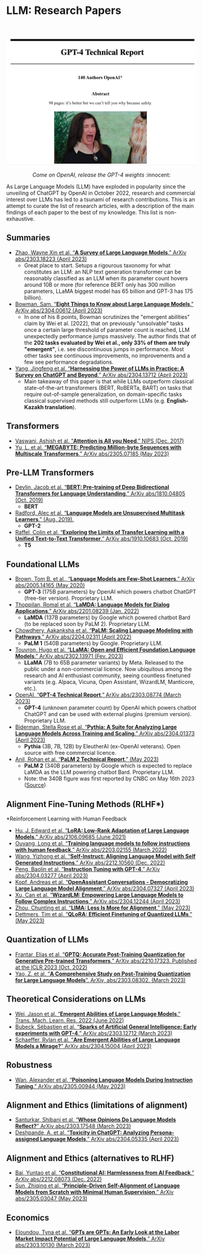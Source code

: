 # **LLM: Research Papers**

<br>

<p align="center">
  <img src="images/meme2.jpeg" alt="Image Description" width="550px">
</p>

<p align="center" class="italic">
<i>Come on OpenAI, release the GPT-4 weights</i> :innocent:
</p>

As Large Language Models (LLM) have exploded in popularity since the unveiling of ChatGPT by OpenAI in October 2022, research and commercial interest over LLMs has led to a tsunami of research contributions. This is an attempt to curate the list of research articles, with a description of the main findings of each paper to the best of my knowledge. This list is non-exhaustive.

## Summaries

- [Zhao, Wayne Xin et al. “**A Survey of Large Language Models**.” ArXiv abs/2303.18223 (April 2023)](https://www.semanticscholar.org/paper/A-Survey-of-Large-Language-Models-Zhao-Zhou/1d29334cfbe9a1a943082058876f0c22d44c62fd)
    - Great place to start. Setups a rigourous taxonomy for what constitutes an LLM: an NLP text generation transformer can be reasonably classified as an LLM when its parameter count hovers around 10B or more (for reference BERT only has 300 million parameters, LLaMA biggest model has 65 billion and GPT-3 has 175 billion).
- [Bowman, Sam. “**Eight Things to Know about Large Language Models**.” ArXiv abs/2304.00612 (April 2023)](https://www.semanticscholar.org/paper/Eight-Things-to-Know-about-Large-Language-Models-Bowman/23a183676b28269e7a427c41da7329b6326a9f17)
    - In one of his 8 points, Bowman scrutinizes the "emergent abilities" claim by Wei et al. [2022], that on previously "unsolvable" tasks once a certain large threshold of parameter count is reached, LLM unexpectedly performance jumps massively. The author finds that of the **202 tasks evaluated by Wei et al., only 33% of them are truly "emergent"**, i.e. see discontinuous jumps in performance. Most other tasks see continuous improvements, no improvements and a few see performance degradations.
- [Yang, Jingfeng et al. “**Harnessing the Power of LLMs in Practice: A Survey on ChatGPT and Beyond**.” ArXiv abs/2304.13712 (April 2023)](https://www.semanticscholar.org/paper/Harnessing-the-Power-of-LLMs-in-Practice%3A-A-Survey-Yang-Jin/131c6f328c11706de2c43cd16e0b7c5d5e610b6a)
    - Main takeaway of this paper is that while LLMs outperform classical state-of-the-art  transformers (BERT, RoBERTa, BART) on tasks that require out-of-sample generalization, on domain-specific tasks classical supervised methods still outperform LLMs (e.g. **English-Kazakh translation**).

## Transformers

- [Vaswani, Ashish et al. “**Attention is All you Need**.” NIPS (Dec. 2017)](https://www.semanticscholar.org/paper/Attention-is-All-you-Need-Vaswani-Shazeer/204e3073870fae3d05bcbc2f6a8e263d9b72e776)
- [Yu, L. et al. “**MEGABYTE: Predicting Million-byte Sequences with Multiscale Transformers**.” ArXiv abs/2305.07185 (May 2023)](https://www.semanticscholar.org/paper/MEGABYTE%3A-Predicting-Million-byte-Sequences-with-Yu-Simig/412e266cddfd87c79087a88ba1e4d11b89a45a13)

## Pre-LLM Transformers

- [Devlin, Jacob et al. “**BERT: Pre-training of Deep Bidirectional Transformers for Language Understanding**.” ArXiv abs/1810.04805 (Oct. 2019)](https://www.semanticscholar.org/paper/BERT%3A-Pre-training-of-Deep-Bidirectional-for-Devlin-Chang/df2b0e26d0599ce3e70df8a9da02e51594e0e992)
    - **BERT**
- [Radford, Alec et al. “**Language Models are Unsupervised Multitask Learners**.” (Aug. 2019).](https://www.semanticscholar.org/paper/Language-Models-are-Unsupervised-Multitask-Learners-Radford-Wu/9405cc0d6169988371b2755e573cc28650d14dfe)
    - **GPT-2**
- [Raffel, Colin et al. “**Exploring the Limits of Transfer Learning with a Unified Text-to-Text Transformer**.” ArXiv abs/1910.10683 (Oct. 2019)](https://www.semanticscholar.org/paper/Exploring-the-Limits-of-Transfer-Learning-with-a-Raffel-Shazeer/3cfb319689f06bf04c2e28399361f414ca32c4b3)
    - **T5**

## Foundational LLMs

- [Brown, Tom B. et al., “**Language Models are Few-Shot Learners**.” ArXiv abs/2005.14165 (May 2020)](https://www.semanticscholar.org/paper/Language-Models-are-Few-Shot-Learners-Brown-Mann/6b85b63579a916f705a8e10a49bd8d849d91b1fc)
    - **GPT-3** (175B parameters) by OpenAI which powers chatbot ChatGPT (free-tier version). Proprietary LLM.
- [Thoppilan, Romal et al. “**LaMDA: Language Models for Dialog Applications**.” ArXiv abs/2201.08239 (Jan. 2022)](https://www.semanticscholar.org/paper/LaMDA%3A-Language-Models-for-Dialog-Applications-Thoppilan-Freitas/b3848d32f7294ec708627897833c4097eb4d8778)
    - **LaMDA** (137B parameters) by Google which powered chatbot Bard (to be replaced soon by PaLM 2). Proprietary LLM.
- [Chowdhery, Aakanksha et al. “**PaLM: Scaling Language Modeling with Pathways**.” ArXiv abs/2204.02311 (April 2022)](https://www.semanticscholar.org/paper/PaLM%3A-Scaling-Language-Modeling-with-Pathways-Chowdhery-Narang/094ff971d6a8b8ff870946c9b3ce5aa173617bfb)
    - **PaLM 1** (540B parameters) by Google. Proprietary LLM.
- [Touvron, Hugo et al. “**LLaMA: Open and Efficient Foundation Language Models**.” ArXiv abs/2302.13971 (Fev. 2023)](https://www.semanticscholar.org/paper/LLaMA%3A-Open-and-Efficient-Foundation-Language-Touvron-Lavril/57e849d0de13ed5f91d086936296721d4ff75a75)
    - **LLaMA** (7B to 65B parameter variants) by Meta. Released to the public under a non-commercial licence. Now ubiquitous among the research and AI enthusiast community, seeing countless finetuned variants (e.g. Alpaca, Vicuna, Open Assistant, WizardLM, Manticore, etc.).
- [OpenAI. “**GPT-4 Technical Report**.” ArXiv abs/2303.08774 (March 2023)](https://www.semanticscholar.org/paper/GPT-4-Technical-Report-OpenAI/8ca62fdf4c276ea3052dc96dcfd8ee96ca425a48)
    - **GPT-4** (unknown parameter count) by OpenAI which powers chatbot ChatGPT and can be used with external plugins (premium version). Proprietary LLM.
- [Biderman, Stella Rose et al. “**Pythia: A Suite for Analyzing Large Language Models Across Training and Scaling**.” ArXiv abs/2304.01373 (April 2023)](https://www.semanticscholar.org/paper/Pythia%3A-A-Suite-for-Analyzing-Large-Language-Models-Biderman-Schoelkopf/64e20f2abc15d5cf04a682df5a1265bd45ba9fe7)
    - **Pythia** (3B, 7B, 12B) by EleutherAI (ex-OpenAI veterans). Open source with free commercial licence.
- [Anil, Rohan et al. “**PaLM 2 Technical Report**.” (May 2023)](https://www.semanticscholar.org/paper/PaLM-2-Technical-Report-Anil-Dai/eccee350691708972370b7a12c2a78ad3bddd159)
    - **PaLM 2** (340B parameters) by Google which is expected to replace LaMDA as the LLM powering chatbot Bard. Proprietary LLM. 
    - Note: the 340B figure was first reported by CNBC on May 16th 2023 ([Source](https://www.cnbc.com/2023/05/16/googles-palm-2-uses-nearly-five-times-more-text-data-than-predecessor.html))


## Alignment Fine-Tuning Methods (RLHF*)

*Reinforcement Learning with Human Feedback

- [Hu, J. Edward et al. “**LoRA: Low-Rank Adaptation of Large Language Models**.” ArXiv abs/2106.09685 (June 2021)](https://www.semanticscholar.org/paper/LoRA%3A-Low-Rank-Adaptation-of-Large-Language-Models-Hu-Shen/a8ca46b171467ceb2d7652fbfb67fe701ad86092)
- [Ouyang, Long et al. “**Training language models to follow instructions with human feedback**.” ArXiv abs/2203.02155 (March 2022)](https://www.semanticscholar.org/paper/Training-language-models-to-follow-instructions-Ouyang-Wu/d766bffc357127e0dc86dd69561d5aeb520d6f4c)
- [Wang, Yizhong et al. “**Self-Instruct: Aligning Language Model with Self Generated Instructions**.” ArXiv abs/2212.10560 (Dec. 2022)](https://www.semanticscholar.org/paper/Self-Instruct%3A-Aligning-Language-Model-with-Self-Wang-Kordi/bbe93c90b7b87939cd064c805858feca61a3234d)
- [Peng, Baolin et al. “**Instruction Tuning with GPT-4**.” ArXiv abs/2304.03277 (April 2023)](https://www.semanticscholar.org/paper/Instruction-Tuning-with-GPT-4-Peng-Li/9e8cb8c91a0acb6e661b58ad724aa758490f2bea)
- [Kopf, Andreas et al. “**OpenAssistant Conversations - Democratizing Large Language Model Alignment**.” ArXiv abs/2304.07327 (April 2023)](https://www.semanticscholar.org/paper/OpenAssistant-Conversations-Democratizing-Large-Kopf-Kilcher/cf991eb05067c19c3786418e2bb6681a818574f0)
- [Xu, Can et al. “**WizardLM: Empowering Large Language Models to Follow Complex Instructions**.” ArXiv abs/2304.12244 (April 2023)](https://www.semanticscholar.org/paper/WizardLM%3A-Empowering-Large-Language-Models-to-Xu-Sun/c61abec65d3b5d2bbd294b3d03f12ae252ed78a7)
- [Zhou, Chunting et al. “**LIMA: Less Is More for Alignment**.” (May 2023)](https://www.semanticscholar.org/paper/LIMA%3A-Less-Is-More-for-Alignment-Zhou-Liu/546d0624adfc6e18fb87d8cc77e7705bb9ea7445)
- [Dettmers, Tim et al. “**QLoRA: Efficient Finetuning of Quantized LLMs**.” (May 2023)](https://www.semanticscholar.org/paper/QLoRA%3A-Efficient-Finetuning-of-Quantized-LLMs-Dettmers-Pagnoni/32ac52069e562d4f900afee70bdca63f53461481)

## Quantization of LLMs

- [Frantar, Elias et al. “**GPTQ: Accurate Post-Training Quantization for Generative Pre-trained Transformers**.” ArXiv abs/2210.17323. Published at the ICLR 2023 (Oct. 2022)](https://www.semanticscholar.org/paper/GPTQ%3A-Accurate-Post-Training-Quantization-for-Frantar-Ashkboos/7da0f2501034522e3d50af7e9b8fa7ec9d7b65b6)
- [Yao, Z. et al. “**A Comprehensive Study on Post-Training Quantization for Large Language Models**”. ArXiv, abs/2303.08302. (March 2023)](https://www.semanticscholar.org/paper/A-Comprehensive-Study-on-Post-Training-Quantization-Yao-Li/ab020d4bea061a0a09dfb3d58654fefb3d5ee770)

## Theoretical Considerations on LLMs

- [Wei, Jason et al. “**Emergent Abilities of Large Language Models**.” Trans. Mach. Learn. Res. 2022 (June 2022)](https://www.semanticscholar.org/paper/Emergent-Abilities-of-Large-Language-Models-Wei-Tay/dac3a172b504f4e33c029655e9befb3386e5f63a)
- [Bubeck, Sébastien et al. “**Sparks of Artificial General Intelligence: Early experiments with GPT-4**.” ArXiv abs/2303.12712 (March 2023)](https://www.semanticscholar.org/paper/Sparks-of-Artificial-General-Intelligence%3A-Early-Bubeck-Chandrasekaran/574beee702be3856d60aa482ec725168fe64fc99)
- [Schaeffer, Rylan et al. “**Are Emergent Abilities of Large Language Models a Mirage?**” ArXiv abs/2304.15004 (April 2023)](https://www.semanticscholar.org/paper/Are-Emergent-Abilities-of-Large-Language-Models-a-Schaeffer-Miranda/27aeb0cdc2f09d9cd856d047ff61a91e85ba6794)

## Robustness
- [Wan, Alexander et al. “**Poisoning Language Models During Instruction Tuning**.” ArXiv abs/2305.00944 (May 2023)](https://www.semanticscholar.org/paper/Poisoning-Language-Models-During-Instruction-Tuning-Wan-Wallace/13e0f0bf9d6868d6825e13d8f9f25ee04285cd29)

## Alignment and Ethics (limitations of alignment)

- [Santurkar, Shibani et al. “**Whose Opinions Do Language Models Reflect?**” ArXiv abs/2303.17548 (March 2023)](https://www.semanticscholar.org/paper/Whose-Opinions-Do-Language-Models-Reflect-Santurkar-Durmus/e38a29f6463f38f43797b128673b9e44d18a991e)
- [Deshpande, A. et al. “**Toxicity in ChatGPT: Analyzing Persona-assigned Language Models**.” ArXiv abs/2304.05335 (April 2023)](https://www.semanticscholar.org/paper/Toxicity-in-ChatGPT%3A-Analyzing-Persona-assigned-Deshpande-Murahari/281a7a99c16ce8f53bfbfb7aeb460dbd28648d28)

## Alignment and Ethics (alternatives to RLHF)

- [Bai, Yuntao et al. “**Constitutional AI: Harmlessness from AI Feedback**.” ArXiv abs/2212.08073 (Dec. 2022)](https://www.semanticscholar.org/paper/Constitutional-AI%3A-Harmlessness-from-AI-Feedback-Bai-Kadavath/3936fd3c6187f606c6e4e2e20b196dbc41cc4654)
- [Sun, Zhiqing et al. “**Principle-Driven Self-Alignment of Language Models from Scratch with Minimal Human Supervision**.” ArXiv abs/2305.03047 (May 2023)](https://www.semanticscholar.org/paper/Principle-Driven-Self-Alignment-of-Language-Models-Sun-Shen/e01515c6138bc525f7aec30fc85f2adf028d4156)

## Economics

- [Eloundou, Tyna et al. “**GPTs are GPTs: An Early Look at the Labor Market Impact Potential of Large Language Models**.” ArXiv abs/2303.10130 (March 2023)](https://www.semanticscholar.org/paper/GPTs-are-GPTs%3A-An-Early-Look-at-the-Labor-Market-of-Eloundou-Manning/538ea3b1f942f27d0db6eaf6c16711bc505c2c9e)

